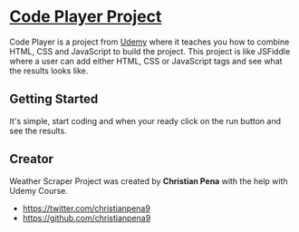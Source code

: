 # [Code Player Project](http://christianpena9.github.io/code-player-project/)
Code Player is a project from [Udemy](https://www.udemy.com/complete-web-developer-course/) where it teaches you how to combine HTML, CSS and JavaScript to build the project. This project is like JSFiddle where a user can add either HTML, CSS or JavaScript tags and see what the results looks like.

## Getting Started
It's simple, start coding and when your ready click on the run button and see the results.

## Creator
Weather Scraper Project was created by **Christian Pena** with the help with Udemy Course.

* https://twitter.com/christianpena9
* https://github.com/christianpena9

